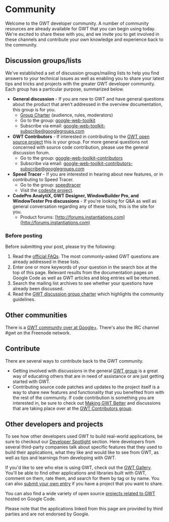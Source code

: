 Community
===

Welcome to the GWT developer community. A number of community resources are already available for GWT that you can begin using today. We're excited to share these with you, and we invite you to get involved in these channels and contribute your own knowledge and experience back to the community.

## Discussion groups/lists

We've established a set of discussion groups/mailing lists to help you find answers to your technical issues as well as enabling you to share your latest tips and tricks and projects with the greater GWT developer community. Each group has a particular purpose, summarized below.

*   **General discussion** - If you are new to GWT and have general questions about the product that aren't addressed in the overview documentation, this group is for you.
    *   [Group Charter](community-group-charter.html) (audience, rules, moderators)
    *   Go to the group: [google-web-toolkit](http://groups.google.com/group/google-web-toolkit)
    *   Subscribe via email: [google-web-toolkit-subscribe@googlegroups.com](mailto:google-web-toolkit-subscribe@googlegroups.com)  
*   **GWT Contributors** - If interested in contributing to the [GWT open source project](makinggwtbetter.html) this is your group. For more general questions not concerned with source code contribution, please use the general discussion forum.
    *   Go to the group: [google-web-toolkit-contributors](http://groups.google.com/group/google-web-toolkit-contributors)
    *   Subscribe via email: [google-web-toolkit-contributors-subscribe@googlegroups.com](mailto:google-web-toolkit-contributors-subscribe@googlegroups.com)
*   **Speed Tracer** - If you are interested in hearing about new features, or in contributing to Speed Tracer.
    *   Go to the group: [speedtracer](https://groups.google.com/group/speedtracer)
    *   Visit the [codesite project](http://code.google.com/p/speedtracer).
*   **CodePro AnalytiX, GWT Designer, WindowBuilder Pro, and WindowTester Pro discussions** - If you're looking for Q&amp;A as well as general conversation regarding any of these tools, this is the site for you.
    *   Product forums: [http://forums.instantiations.com](http://forums.instantiations.com)

### Before posting

Before submitting your post, please try the following:

1.  Read the [official FAQs](doc/latest/FAQ.html). The most commonly-asked GWT questions are already addressed in these lists.
2.  Enter one or more keywords of your question in the search box at the top of this page. Relevant results from the documentation pages on Google Code as well as GWT articles and blog entries will be returned.
3.  Search the mailing list archives to see whether your questions have already been discussed.
4.  Read the [GWT discussion group charter](http://groups.google.com/group/google-web-toolkit/web/gwt-discussion-group-charter) which highlights the community guidelines.

## Other communities

There is a [GWT community over at Google+](https://plus.google.com/u/0/communities/116543000751323604177). There's also the IRC channel #gwt on the Freenode network.

## Contribute

There are several ways to contribute back to the GWT community.

*   Getting involved with discussions in the general [GWT group](http://groups.google.com/group/google-web-toolkit) is a great way of educating others that are in need of assistance or are just getting started with GWT.
*   Contributing source code patches and updates to the project itself is a way to share new features and functionality that you benefited from with the rest of the community. If code contribution is something you are interested in, be sure to check out [Making GWT Better](makinggwtbetter.html) and discussions that are taking place over at the [GWT Contributors group](http://groups.google.com/group/google-web-toolkit-contributors).

## Other developers and projects

To see how other developers used GWT to build real-world applications, be sure to checkout our [Developer Spotlight](developer_spotlight.html) section. Here developers from several third-party companies talk about specific features that they used to build their applications, what they like and would like to see from GWT, as well as tips and learnings from developing with GWT.

If you'd like to see who else is using GWT, check out the [GWT Gallery](http://gwtgallery.appspot.com). You'll be able to find other applications and libraries built with GWT, comment on them, rate them, and search for them by tag or by name. You can also [submit your own entry](http://gwtgallery.appspot.com/submit) if you have a project that  you want to share.

You can also find a wide variety of open source [ projects related to GWT](http://code.google.com/hosting/search?q=GWT&btn=Search+Projects) hosted on Google Code.

Please note that the applications linked from this page are provided by third parties and are not endorsed by Google.
